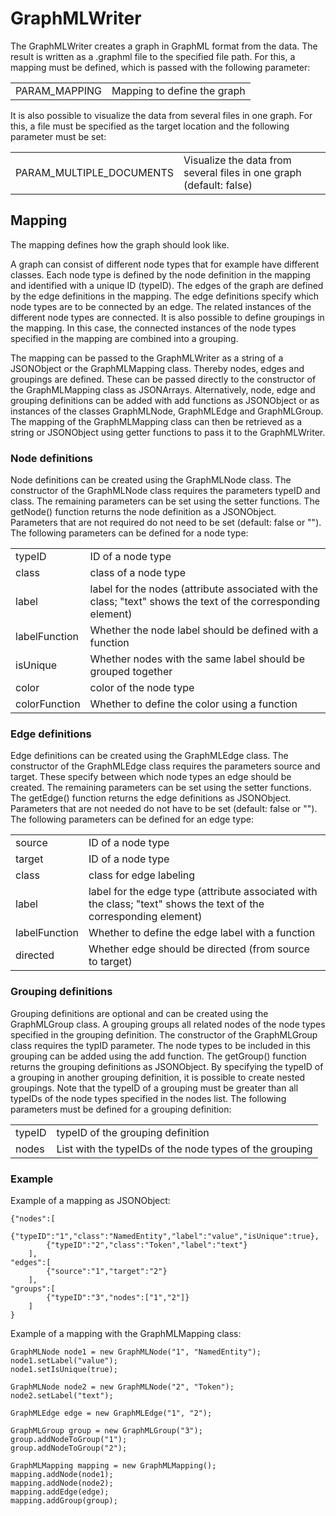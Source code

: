 # GraphMLWriter

The GraphMLWriter creates a graph in GraphML format from the data.
The result is written as a .graphml file to the specified file path.
For this, a mapping must be defined, which is passed with the following parameter:

<table>
    <tbody>
        <tr>
            <td>PARAM_MAPPING</td>
            <td>Mapping to define the graph</td>
        </tr>
    </tbody>
</table>

It is also possible to visualize the data from several files in one graph.
For this, a file must be specified as the target location and the following parameter must be set:

<table>
    <tbody>
        <tr>
            <td>PARAM_MULTIPLE_DOCUMENTS</td>
            <td>Visualize the data from several files in one graph (default: false)</td>
        </tr>
    </tbody>
</table>

## Mapping

The mapping defines how the graph should look like.

A graph can consist of different node types that for example have different classes.
Each node type is defined by the node definition in the mapping and identified with a unique ID (typeID).
The edges of the graph are defined by the edge definitions in the mapping.
The edge definitions specify which node types are to be connected by an edge.
The related instances of the different node types are connected.
It is also possible to define groupings in the mapping.
In this case, the connected instances of the node types specified in the mapping are combined into a grouping.

The mapping can be passed to the GraphMLWriter as a string of a JSONObject or the GraphMLMapping class.
Thereby nodes, edges and groupings are defined.
These can be passed directly to the constructor of the GraphMLMapping class as JSONArrays.
Alternatively, node, edge and grouping definitions can be added with add functions as JSONObject or as instances of the
classes GraphMLNode, GraphMLEdge and GraphMLGroup.
The mapping of the GraphMLMapping class can then be retrieved as a string or JSONObject using getter functions to pass
it to the GraphMLWriter.

### Node definitions

Node definitions can be created using the GraphMLNode class.
The constructor of the GraphMLNode class requires the parameters typeID and class.
The remaining parameters can be set using the setter functions.
The getNode() function returns the node definition as a JSONObject.
Parameters that are not required do not need to be set (default: false or "").
The following parameters can be defined for a node type:

<table>
    <tbody>
        <tr>
            <td>typeID</td>
            <td>ID of a node type</td>
        </tr>
        <tr>
            <td>class</td>
            <td>class of a node type</td>
        </tr>
        <tr>
            <td>label</td>
            <td>label for the nodes (attribute associated with the class; "text" shows the text of the corresponding element)</td>
        </tr>
        <tr>
            <td>labelFunction</td>
            <td>Whether the node label should be defined with a function</td>
        </tr>
        <tr>
            <td>isUnique</td>
            <td>Whether nodes with the same label should be grouped together</td>
        </tr>
        <tr>
            <td>color</td>
            <td>color of the node type</td>
        </tr>
        <tr>
            <td>colorFunction</td>
            <td>Whether to define the color using a function</td>
        </tr>
    </tbody>
</table>

### Edge definitions

Edge definitions can be created using the GraphMLEdge class.
The constructor of the GraphMLEdge class requires the parameters source and target.
These specify between which node types an edge should be created.
The remaining parameters can be set using the setter functions.
The getEdge() function returns the edge definitions as JSONObject.
Parameters that are not needed do not have to be set (default: false or "").
The following parameters can be defined for an edge type:

<table>
    <tbody>
        <tr>
            <td>source</td>
            <td>ID of a node type</td>
        </tr>
        <tr>
            <td>target</td>
            <td>ID of a node type</td>
        </tr>
        <tr>
            <td>class</td>
            <td>class for edge labeling</td>
        </tr>
        <tr>
            <td>label</td>
            <td>label for the edge type (attribute associated with the class; "text" shows the text of the corresponding element)</td>
        </tr>
        <tr>
            <td>labelFunction</td>
            <td>Whether to define the edge label with a function</td>
        </tr>
        <tr>
            <td>directed</td>
            <td>Whether edge should be directed (from source to target)</td>
        </tr>
    </tbody>
</table>

### Grouping definitions

Grouping definitions are optional and can be created using the GraphMLGroup class.
A grouping groups all related nodes of the node types specified in the grouping definition.
The constructor of the GraphMLGroup class requires the typID parameter.
The node types to be included in this grouping can be added using the add function.
The getGroup() function returns the grouping definitions as JSONObject.
By specifying the typeID of a grouping in another grouping definition, it is possible to create nested groupings.
Note that the typeID of a grouping must be greater than all typeIDs of the node types specified in the nodes list.
The following parameters must be defined for a grouping definition:

<table>
    <tbody>
        <tr>
            <td>typeID</td>
            <td>typeID of the grouping definition</td>
        </tr>
        <tr>
            <td>nodes</td>
            <td>List with the typeIDs of the node types of the grouping</td>
        </tr>
    </tbody>
</table>

### Example

Example of a mapping as JSONObject:

```
{"nodes":[
        {"typeID":"1","class":"NamedEntity","label":"value","isUnique":true},
        {"typeID":"2","class":"Token","label":"text"}
    ],
"edges":[
        {"source":"1","target":"2"}
    ],
"groups":[
        {"typeID":"3","nodes":["1","2"]}
    ]
}
```

Example of a mapping with the GraphMLMapping class:

```
GraphMLNode node1 = new GraphMLNode("1", "NamedEntity");
node1.setLabel("value");
node1.setIsUnique(true);

GraphMLNode node2 = new GraphMLNode("2", "Token");
node2.setLabel("text");

GraphMLEdge edge = new GraphMLEdge("1", "2");

GraphMLGroup group = new GraphMLGroup("3");
group.addNodeToGroup("1");
group.addNodeToGroup("2");

GraphMLMapping mapping = new GraphMLMapping();
mapping.addNode(node1);
mapping.addNode(node2);
mapping.addEdge(edge);
mapping.addGroup(group);
```